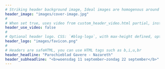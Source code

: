 ```yaml
---
# Striking header background image, Ideal images are homogenous around the centre and contrasting to the text. Non-ideal images can use `title_guard`
header_image: "images/cover-image.jpg"
#
# When set true, uses video from custom_header_video.html partial, instead of header_image
header_use_video: false
#
# Optional header logo. CSS: `#blog-logo`, with max-height defined, optimize to prevent scaling
header_logo: "images/favicon.png"
#
# Headers are safeHTML, you can use HTML tags such as b,i,u,br
header_headline: "Parochieblad Gavere - Nazareth"
header_subheadline: "<b>woensdag 11 september–zondag 22 september</b>"
---
```

